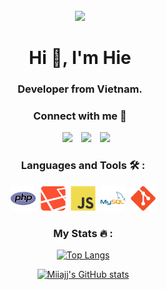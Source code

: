 <img src="https://komarev.com/ghpvc/?username=miiajj&style=flat-square&color=blue" alt=""/>

<div id="header" align="center">
  <img src="https://media.giphy.com/media/xvTlWFkGDF0Q/giphy.gif" width="280"/>
</div>

<h1 align="center">Hi 👋, I'm Hie</h1>
<h3 align="center">Developer from Vietnam.</h3>

<h3 align="center" > Connect with me 🤝 </h3>

<p align="center">

 <div align="center"  class="icons-social" style="margin-left: 10px;">
        <a style="margin-left: 10px;"  target="_blank" href="https://www.facebook.com/trantuanhiep07">
			<img src="https://img.icons8.com/doodle/1x/facebook-squared--v2.png"></a>
        <a style="margin-left: 10px;" target="_blank" href="https://github.com/hiep0702">
		<img src="https://img.icons8.com/doodle/40/000000/github--v1.png"></a>
		<a style="margin-left: 10px;" target="_blank" href="https://www.instagram.com/01.tth_/?fbclid=IwAR2OuDiUxt6gpPXWHKYXA6uAyrYdcmiGSwtFy7qmxbCmpzWd7ROvga6_m-M">
			<img src="https://img.icons8.com/doodle/1x/instagram-squared--v2.png" ></a>
	
</p>

### Languages and Tools :hammer_and_wrench: :
<div>
  <img src="https://github.com/devicons/devicon/blob/master/icons/php/php-original.svg" title="PHP"  alt="PHP" width="40" height="40"/>&nbsp;
  <img src="https://github.com/devicons/devicon/blob/master/icons/laravel/laravel-plain.svg" title="Laravel" alt="Laravel" width="40" height="40"/>&nbsp;
  <img src="https://github.com/devicons/devicon/blob/master/icons/javascript/javascript-original.svg" title="JavaScript" alt="JavaScript" width="40" height="40"/>&nbsp;
  <img src="https://github.com/devicons/devicon/blob/master/icons/mysql/mysql-original-wordmark.svg" title="MySQL"  alt="MySQL" width="40" height="40"/>&nbsp;
  <img src="https://github.com/devicons/devicon/blob/master/icons/git/git-original.svg" title="Git" **alt="Git" width="40" height="40"/>
</div>


###  My Stats :fire: :
[![Top Langs](https://github-readme-stats.vercel.app/api/top-langs/?username=hiep0702&layout=compact&bg_color=000000&title_color=dd6387&icon_color=79d8f8&text_color=ffffff)](https://github.com/hiep0702)

[![Miiajj's GitHub stats](https://github-readme-stats.vercel.app/api?username=hiep0702&show_icons=true&bg_color=000000&title_color=dd6387&icon_color=79d8f8&text_color=ffffff)](https://github.com/hiep0702)

<!---
https://github.com/anuraghazra/github-readme-stats

Thanks,
References: Rebraws -  https://github.com/Rebraws/

miiajj/miiajj is a ✨ special ✨ repository because its `README.md` (this file) appears on your GitHub profile.
You can click the Preview link to take a look at your changes.
--->